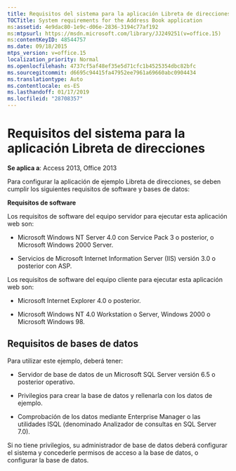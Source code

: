 ```yaml
---
title: Requisitos del sistema para la aplicación Libreta de direcciones
TOCTitle: System requirements for the Address Book application
ms:assetid: 4e9dac80-1e9c-d06e-2836-3194c77af192
ms:mtpsurl: https://msdn.microsoft.com/library/JJ249251(v=office.15)
ms:contentKeyID: 48544757
ms.date: 09/18/2015
mtps_version: v=office.15
localization_priority: Normal
ms.openlocfilehash: 4737cf5af48ef35e5d71cfc1b4525354dbc82bfc
ms.sourcegitcommit: d6695c94415fa47952ee7961a69660abc0904434
ms.translationtype: Auto
ms.contentlocale: es-ES
ms.lasthandoff: 01/17/2019
ms.locfileid: "28708357"
---
```

# <a name="system-requirements-for-the-address-book-application"></a>Requisitos del sistema para la aplicación Libreta de direcciones


**Se aplica a**: Access 2013, Office 2013

Para configurar la aplicación de ejemplo Libreta de direcciones, se deben cumplir los siguientes requisitos de software y bases de datos:

**Requisitos de software**

Los requisitos de software del equipo servidor para ejecutar esta aplicación web son:

  - Microsoft Windows NT Server 4.0 con Service Pack 3 o posterior, o Microsoft Windows 2000 Server.

  - Servicios de Microsoft Internet Information Server (IIS) versión 3.0 o posterior con ASP.

Los requisitos de software del equipo cliente para ejecutar esta aplicación web son:

  - Microsoft Internet Explorer 4.0 o posterior.

  - Microsoft Windows NT 4.0 Workstation o Server, Windows 2000 o Microsoft Windows 98.

## <a name="database-requirements"></a>Requisitos de bases de datos

Para utilizar este ejemplo, deberá tener:

  - Servidor de base de datos de un Microsoft SQL Server versión 6.5 o posterior operativo.

  - Privilegios para crear la base de datos y rellenarla con los datos de ejemplo.

  - Comprobación de los datos mediante Enterprise Manager o las utilidades ISQL (denominado Analizador de consultas en SQL Server 7.0).

Si no tiene privilegios, su administrador de base de datos deberá configurar el sistema y concederle permisos de acceso a la base de datos, o configurar la base de datos.

